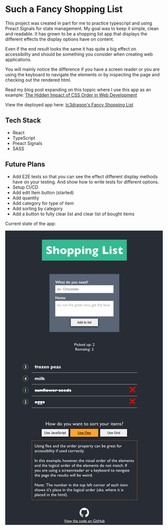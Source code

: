 # Such a Fancy Shopping List

This project was created in part for me to practice typescript and using Preact Signals for state management. My goal was to keep it simple, clean and readable. It has grown to be a shopping list app that displays the different effects the display options have on content.

Even if the end result looks the same it has quite a big effect on accessibility and should be something you consider when creating web applications.

You will mainly notice the difference if you have a screen reader or you are using the keyboard to navigate the elements or by inspecting the page and checking out the rendered html.

Read my blog post expanding on this toppic where I use this app as an example: [The Hidden Impact of CSS Order in Web Development](https://dev.to/ic3dragon/the-hidden-impact-of-css-order-in-web-development-54jj)

View the deployed app here: [Ic3dragon's Fancy Shopping List](https://ic3dragon.github.io/such-a-fancy-shopping-list/)

## Tech Stack

- React
- TypeScript
- Preact Signals
- SASS

## Future Plans

- Add E2E tests so that you can see the effect different display methods have on your testing. And show how to write tests for different options.
- Setup CI/CD
- Add edit Item button (started)
- Add quantity
- Add category for type of item
- Add sorting by category
- Add a button to fully clear list and clear list of bought items

Current state of the app:

![Screenshot of the app](./public/full-app-screenshot.png)
